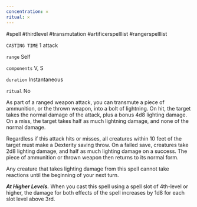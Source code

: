 ```yaml
---
concentration: 𐄂
ritual: 𐄂
---
```

#spell #thirdlevel #transmutation #artificerspelllist #rangerspelllist

`CASTING TIME`
1 attack

`range`
Self

`components`
V, S

`duration`
Instantaneous

`ritual`
No

As part of a ranged weapon attack, you can transmute a piece of ammunition, or the thrown weapon, into a bolt of lightning. On hit, the target takes the normal damage of the attack, plus a bonus 4d8 lighting damage. On a miss, the target takes half as much lightning damage, and none of the normal damage.

Regardless if this attack hits or misses, all creatures within 10 feet of the target must make a Dexterity saving throw. On a failed save, creatures take 2d8 lighting damage, and half as much lighting damage on a success. The piece of ammunition or thrown weapon then returns to its normal form.

Any creature that takes lighting damage from this spell cannot take reactions until the beginning of your next turn.

_**At Higher Levels.**_ When you cast this spell using a spell slot of 4th-level or higher, the damage for both effects of the spell increases by 1d8 for each slot level above 3rd.